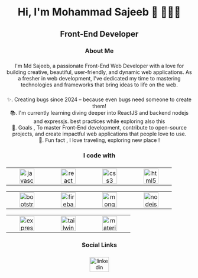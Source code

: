 <h1 align="center">Hi, I'm Mohammad Sajeeb 👋 👨🏻‍💻</h1>

####

<h2 align="center">Front-End Developer</h2>

###

<h3 align="center">About Me</h3>

###

<p align="center">I'm Md Sajeeb, a passionate Front-End Web Developer with a love for building creative, beautiful, user-friendly, and dynamic web applications. As a fresher in web development, I’ve dedicated my time to mastering technologies and frameworks that bring ideas to life on the web.</p>

###

<p align="center">✨. Creating bugs since 2024 – because even bugs need someone to create them!<br>📚. I'm currently learning diving deeper into ReactJS and backend nodejs and expressjs. best practices while exploring also this<br>🎯. Goals , To master Front-End development, contribute to open-source projects, and create impactful web applications that people love to use.<br>🎲. Fun fact , I love traveling, exploring new place !</p>

###

<h3 align="center">I code with</h3>

###

<table align="center">
  <tr>
    <td align="center" width="96">
      <a href="#macropower-tech">
         <img src="https://cdn.jsdelivr.net/gh/devicons/devicon/icons/javascript/javascript-original.svg" height="40" alt="javascript 
         logo"  />
      </a>
    </td>
    <td align="center" width="96">
      <a href="#macropower-tech">
        <img src="https://cdn.jsdelivr.net/gh/devicons/devicon/icons/react/react-original.svg" height="40" alt="react logo"  />
      </a>
    </td>
    <td align="center" width="96">
      <a href="#macropower-tech">
       <img src="https://cdn.jsdelivr.net/gh/devicons/devicon/icons/css3/css3-original.svg" height="40" alt="css3 logo"  />
      </a>
    </td>
    <td align="center" width="96">
      <a href="#macropower-tech">
         <img src="https://cdn.jsdelivr.net/gh/devicons/devicon/icons/html5/html5-original.svg" height="40" alt="html5 logo"  />
      </a>
    </td>
  </tr>
</table>
<table align="center">
     <td align="center" width="96">
      <a href="#macropower-tech" >
       <img src="https://cdn.jsdelivr.net/gh/devicons/devicon/icons/bootstrap/bootstrap-original.svg" height="40" alt="bootstrap logo"  
       />
      </a>
    </td>
    <td align="center" width="96"> 
      <a href="#macropower-tech" >
        <img src="https://cdn.jsdelivr.net/gh/devicons/devicon/icons/firebase/firebase-plain.svg" height="40" alt="firebase logo"  />
      </a>
    </td>
    <td align="center"  width="96">
      <a href="#macropower-tech">
        <img src="https://cdn.jsdelivr.net/gh/devicons/devicon/icons/mongodb/mongodb-original.svg" height="40" alt="mongodb logo"  />
      </a>
    </td>
    <td align="center" width="96">
      <a href="#macropower-tech" >
        <img src="https://cdn.jsdelivr.net/gh/devicons/devicon/icons/nodejs/nodejs-original.svg" height="40" alt="nodejs logo"  />
      </a>
    </td>
</table>
<table align="center">
   <td align="center" width="96">
      <a href="#macropower-tech" >
        <img src="https://cdn.jsdelivr.net/gh/devicons/devicon/icons/express/express-original.svg" height="40" alt="express logo"  />
      </a>
    </td>
     <td align="center" width="96">
      <a href="#macropower-tech" >
       <img src="https://cdn.jsdelivr.net/gh/devicons/devicon/icons/tailwindcss/tailwindcss-original-wordmark.svg" height="40" 
       alt="tailwindcss logo"  />
      </a>
    </td>
     <td align="center" width="96">
      <a href="#macropower-tech" >
       <img src="https://cdn.jsdelivr.net/gh/devicons/devicon/icons/materialui/materialui-original.svg" height="40" alt="materialui 
       logo"  />
    </td>
</table>

###

<h3 align="center">Social Links</h3>

###

<div align="center">
  <a href="https://www.linkedin.com/in/md-sajeeb-0b4a1731b/" target="_blank">
    <img src="https://raw.githubusercontent.com/maurodesouza/profile-readme-generator/master/src/assets/icons/social/linkedin/default.svg" width="52" height="40" alt="linkedin logo"  />
  </a>
</div>

###
